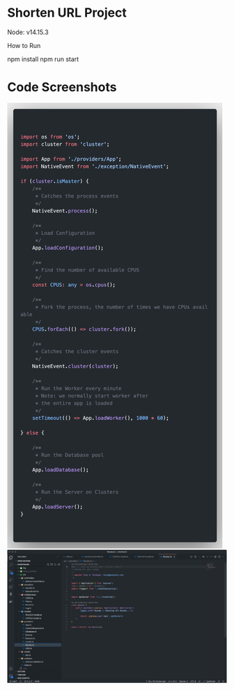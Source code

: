 # Shorten URL Project
Node: v14.15.3

How to Run

npm install
npm run start

# Code Screenshots

![Index](index.png)
![Direcotry](directory.png)
